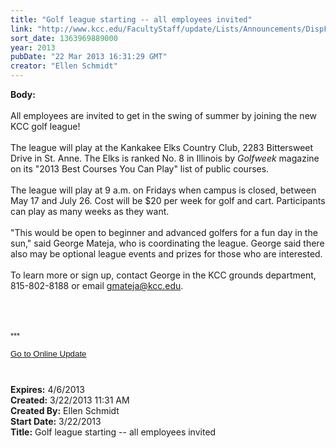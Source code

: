 ```yaml
---
title: "Golf league starting -- all employees invited"
link: "http://www.kcc.edu/FacultyStaff/update/Lists/Announcements/DispForm.aspx?ID=1036"
sort_date: 1363969889000
year: 2013
pubDate: "22 Mar 2013 16:31:29 GMT"
creator: "Ellen Schmidt"
---
```


<div><b>Body:</b> <div class="ExternalClassC7198DE8A3FE4DBCB904A298F3B50FD9">
<div> </div>
<div>All employees are invited to get in the swing of summer by joining the new KCC golf league!</div>
<div><br />The league will play at the Kankakee Elks Country Club, 2283 Bittersweet Drive in St. Anne. The Elks is ranked No. 8 in Illinois by <em>Golfweek</em> magazine on its &quot;2013 Best Courses You Can Play&quot; list of public courses.</div>
<div> </div>
<div>The league will play at 9 a.m. on Fridays when campus is closed, between May 17 and July 26. Cost will be $20 per week for golf and cart. Participants can play as many weeks as they want. </div>
<div> </div>
<div>&quot;This would be open to beginner and advanced golfers for a fun day in the sun,&quot; said George Mateja, who is coordinating the league. George said there also may be optional league events and prizes for those who are interested.</div>
<div> </div>
<div>To learn more or sign up, contact George in the KCC grounds department, 815-802-8188 or email <a href="mailto:gmateja@kcc.edu">gmateja@kcc.edu</a>.</div>
<div> </div>
<div>
<p style="margin:0in 0in 0pt" class="MsoNormal"><span style="font-family:'Arial', 'sans-serif';font-size:10pt"></span> </p>
<p style="margin:0in 0in 0pt" class="MsoNormal"><span style="font-family:'Arial', 'sans-serif';font-size:10pt"></span> </p><span style="font-family:'Arial', 'sans-serif';font-size:10pt">
<p class="ExternalClass6A2438FD4D1B458BBEA2C35E70F2E4FF"><font size="2">***</font></p>
<p class="ExternalClass6A2438FD4D1B458BBEA2C35E70F2E4FF"><a href="/FacultyStaff/update/Pages/dailyupdate.aspx">Go to Online Update</a></p>
<p class="ExternalClass6A2438FD4D1B458BBEA2C35E70F2E4FF"> </p></span></div></div></div>
<div><b>Expires:</b> 4/6/2013</div>
<div><b>Created:</b> 3/22/2013 11:31 AM</div>
<div><b>Created By:</b> Ellen Schmidt</div>
<div><b>Start Date:</b> 3/22/2013</div>
<div><b>Title:</b> Golf league starting -- all employees invited</div>
